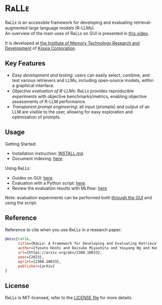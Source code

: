 # RᴀLLᴇ

RᴀLLᴇ is an accessible framework for developing and evaluating retrieval-augmented large language models (R-LLMs).  
An overview of the main uses of RᴀLLᴇ on GUI is presented in [this video](https://youtu.be/JYbm75qnfTg).


It is developed at [the Institute of Memory Technology Research and Development](https://www.kioxia.com/en-jp/rd/organization/memory-technology-rd.html) of [Kioxia Corporation](https://www.kioxia.com/en-jp/top.html).

## Key Features

- *Easy development and testing*: users can easily select, combine, and test various retrievers and LLMs, including open-source models, within a graphical interface.
- *Objective evaluation of R-LLMs*: RᴀLLᴇ provides reproducible experiments with objective benchmarks/metrics, enabling objective assessments of R-LLM performance.
- *Transparent prompt engineering*: all input (prompts) and output of an LLM are visible to the user, allowing for easy exploration and optimization of prompts.

## Usage

Getting Started:

- Installation instruction: [INSTALL.md](INSTALL.md).
- Document indexing: [here](docs/indexing.md).

Using RᴀLLᴇ:

- Guides on GUI: [here](docs/gui_usage.md).
- Evaluation with a Python script: [here](docs/evaluation.md).
- Review the evaluation results with MLflow: [here](docs/mlflow.md)

Note: evaluation experiments can be performed both [through the GUI](docs/gui_usage.md#evaluate-and-save-config) and using the script.

<!-- ## Star History -->

<!-- [star-history.com](https://star-history.com/) -->

## Reference

Reference to cite when you use RᴀLLᴇ in a research paper:

```bibtex
@misc{ralle,
      title={RaLLe: A Framework for Developing and Evaluating Retrieval-Augmented Large Language Models}, 
      author={Yasuto Hoshi and Daisuke Miyashita and Youyang Ng and Kento Tatsuno and Yasuhiro Morioka and Osamu Torii and Jun Deguchi},
      url={https://arxiv.org/abs/2308.10633},
      year={2023},
      eprint={2308.10633},
      publisher={arXiv}
}
```

## License

RᴀLLᴇ is MIT-licensed, refer to the [LICENSE file](../LICENSE) for more details.

